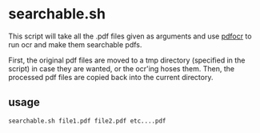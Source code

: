 # searchable.sh

This script will take all the .pdf files given as arguments and use
[pdfocr](http://github.com/gkovacs/pdfocr) to run ocr and make them
searchable pdfs.

First, the original pdf files are moved to a tmp directory (specified in the script) in case they are wanted, or the ocr'ing hoses them. Then, the processed pdf files are copied back into the current directory.

## usage

	searchable.sh file1.pdf file2.pdf etc....pdf
